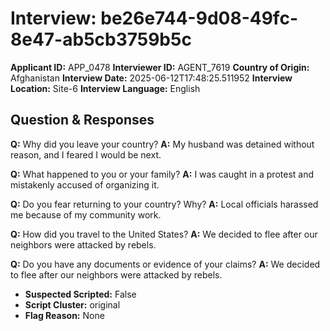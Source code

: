 # Interview: be26e744-9d08-49fc-8e47-ab5cb3759b5c
**Applicant ID:** APP_0478
**Interviewer ID:** AGENT_7619
**Country of Origin:** Afghanistan
**Interview Date:** 2025-06-12T17:48:25.511952
**Interview Location:** Site-6
**Interview Language:** English

## Question & Responses

**Q:** Why did you leave your country?
**A:** My husband was detained without reason, and I feared I would be next.

**Q:** What happened to you or your family?
**A:** I was caught in a protest and mistakenly accused of organizing it.

**Q:** Do you fear returning to your country? Why?
**A:** Local officials harassed me because of my community work.

**Q:** How did you travel to the United States?
**A:** We decided to flee after our neighbors were attacked by rebels.

**Q:** Do you have any documents or evidence of your claims?
**A:** We decided to flee after our neighbors were attacked by rebels.

- **Suspected Scripted:** False
- **Script Cluster:** original
- **Flag Reason:** None